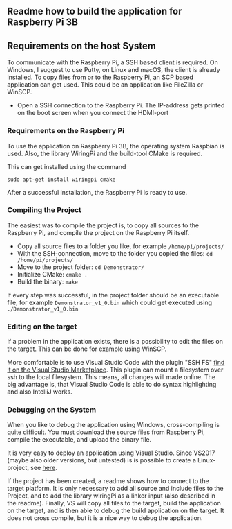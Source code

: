 ## Readme how to build the application for Raspberry Pi 3B
## Requirements on the host System
To communicate with the Raspberry Pi, a SSH based client is required. On Windows, I suggest to use Putty, on Linux and macOS, the client is already installed.
To copy files from or to the Raspberry Pi, an SCP based application can get used. This could be an application like FileZilla or WinSCP.

- Open a SSH connection to the Raspberry Pi. The IP-address gets printed on the boot screen when you connect the HDMI-port

### Requirements on the Raspberry Pi
To use the application on Raspberry Pi 3B, the operating system Raspbian is used. Also, the library WiringPi and the build-tool CMake is required.

This can get installed using the command 

``` sudo apt-get install wiringpi cmake ```

After a successful installation, the Raspberry Pi is ready to use.

### Compiling the Project

The easiest was to compile the project is, to copy all sources to the Raspberry Pi, and compile the project on the Raspberry Pi itself.

- Copy all source files to a folder you like, for example ```/home/pi/projects/```
- With the SSH-connection, move to the folder you copied the files: ```cd /home/pi/projects/```
- Move to the project folder: ```cd Demonstrator/```
- Initialize CMake: ```cmake .```
- Build the binary: ```make```

If every step was successful, in the project folder should be an executable file, for example ```Demonstrator_v1_0.bin``` which could get executed using ```./Demonstrator_v1_0.bin```

### Editing on the target
If a problem in the application exists, there is a possibility to edit the files on the target. This can be done for example using WinSCP.

More comfortable is to use Visual Studio Code with the plugin "SSH FS" [find it on the Visual Studio Marketplace](https://marketplace.visualstudio.com/items?itemName=Kelvin.vscode-sshfs). This plugin can mount a filesystem over ssh to the local filesystem. This means, all changes will made online. The big advantage is, that Visual Studio Code is able to do syntax highlighting and also IntelliJ works.

### Debugging on the System
When you like to debug the application using Windows, cross-compiling is quite difficult. You must download the source files from Raspberry Pi, compile the executable, and upload the binary file.

It is very easy to deploy an application using Visual Studio. Since VS2017 (maybe also older versions, but untested) is is possible to create a Linux-project, see [here](https://docs.microsoft.com/en-us/cpp/linux/create-a-new-linux-project?view=vs-2019).

If the project has been created, a readme shows how to connect to the target platform. It is only necessary to add all source and include files to the Project, and to add the library wiringPi as a linker input (also described in the readme). Finally, VS will copy all files to the target, build the application on the target, and is then able to debug the build application on the target. It does not cross compile, but it is a nice way to debug the application.
